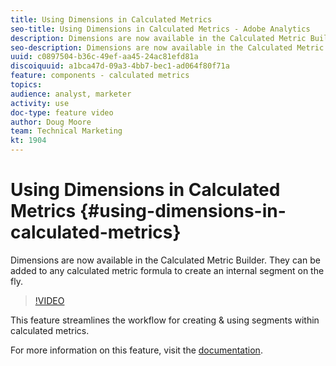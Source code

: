 ```yaml
---
title: Using Dimensions in Calculated Metrics
seo-title: Using Dimensions in Calculated Metrics - Adobe Analytics
description: Dimensions are now available in the Calculated Metric Builder. They can be added to any calculated metric formula to create an internal segment on the fly.
seo-description: Dimensions are now available in the Calculated Metric Builder. They can be added to any calculated metric formula to create an internal segment on the fly. - Adobe Analytics
uuid: c0897504-b36c-49ef-aa45-24ac81efd81a
discoiquuid: a1bca47d-09a3-4bb7-bec1-ad064f80f71a
feature: components - calculated metrics
topics: 
audience: analyst, marketer
activity: use
doc-type: feature video
author: Doug Moore
team: Technical Marketing
kt: 1904
---
```


# Using Dimensions in Calculated Metrics {#using-dimensions-in-calculated-metrics}

Dimensions are now available in the Calculated Metric Builder. They can be added to any calculated metric formula to create an internal segment on the fly.

>[!VIDEO](https://video.tv.adobe.com/v/23723/?quality=12)

This feature streamlines the workflow for creating & using segments within calculated metrics.

For more information on this feature, visit the [documentation](https://marketing.adobe.com/resources/help/en_US/analytics/calcmetrics/cm_build_metrics.html).